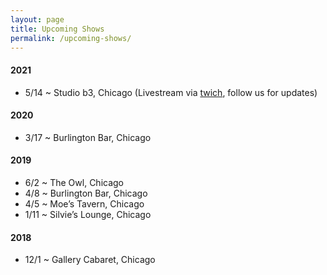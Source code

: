 ```yaml
---
layout: page
title: Upcoming Shows
permalink: /upcoming-shows/
---
```

#### 2021
- 5/14 ~ Studio b3, Chicago (Livestream via [twich](https://www.twitch.tv/fancyhorror), follow us for updates)

#### 2020
- 3/17 ~ Burlington Bar, Chicago

#### 2019
- 6/2 ~ The Owl, Chicago
- 4/8 ~ Burlington Bar, Chicago
- 4/5 ~ Moe’s Tavern, Chicago
- 1/11 ~ Silvie’s Lounge, Chicago

#### 2018
- 12/1 ~ Gallery Cabaret, Chicago